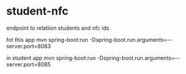 # student-nfc
endpoint to relatiion students and nfc ids

fot this app
mvn spring-boot:run -Dspring-boot.run.arguments=--server.port=8083

in student app
mvn spring-boot:run -Dspring-boot.run.arguments=--server.port=8085
